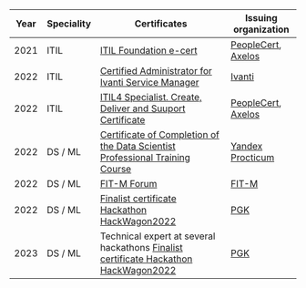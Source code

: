 | Year      | Speciality | Certificates | Issuing organization     |
| ---        |    ----   |    ----   |          --- |
| 2021      | ITIL | [ITIL Foundation e-cert](https://github.com/dmitrii-naumenko/Portfolio/blob/main/Сertificates/2021%20ITIL%20Foundation%20e-cert.pdf)       | [PeopleCert](https://www.peoplecert.org), [Axelos](https://www.axelos.com)   |
| 2022      | ITIL | [Certified Administrator for Ivanti Service Manager](https://github.com/dmitrii-naumenko/Portfolio/blob/main/Сertificates/2022%20Certified%20Administrator%20for%20Ivanti%20Service%20Manager.pdf)       | [Ivanti](https://www.ivanti.com)   |
| 2022      | ITIL | [ITIL4 Specialist. Create, Deliver and Suuport Certificate]()       | [PeopleCert](https://www.peoplecert.org), [Axelos](https://www.axelos.com)    |
| 2022      | DS / ML | [Certificate of Completion of the Data Scientist Professional Training Course](https://github.com/dmitrii-naumenko/Portfolio/blob/main/Сertificates/2022%20Data%20Science%20Course%20at%20Practicum%20by%20Yandex.pdf)       | [Yandex Procticum](https://practicum.yandex.ru)   |
| 2022      | DS / ML | [FIT-M Forum](https://github.com/dmitrii-naumenko/Portfolio/blob/main/Сertificates/2022%20FIT-M.pdf)       | [FIT-M](https://fit-m.org)   |
| 2022      | DS / ML | [Finalist certificate Hackathon HackWagon2022]()       | [PGK](https://pgk.ru)   |
| 2023      | DS / ML | Technical expert at several hackathons [Finalist certificate Hackathon HackWagon2022]()       | [PGK](https://pgk.ru)   |





